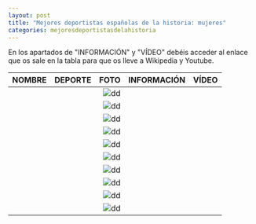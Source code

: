 ```yaml
---
layout: post
title: "Mejores deportistas españolas de la historia: mujeres"
categories: mejoresdeportistasdelahistoria
---
```


En los apartados de "INFORMACIÓN" y "VÍDEO" debéis acceder al enlace que os sale en la tabla para que os lleve a Wikipedia y Youtube.

|NOMBRE|DEPORTE|FOTO|INFORMACIÓN|VÍDEO|
|-----:|-----:|-----:|-----:|-----:|
|      |      |![dd]()|[]()|[]()|
|      |      |![dd]()|[]()|[]()|
|      |      |![dd]()|[]()|[]()|
|      |      |![dd]()|[]()|[]()|
|      |      |![dd]()|[]()|[]()|
|      |      |![dd]()|[]()|[]()|
|      |      |![dd]()|[]()|[]()|
|      |      |![dd]()|[]()|[]()|
|      |      |![dd]()|[]()|[]()|
|      |      |![dd]()|[]()|[]()|
